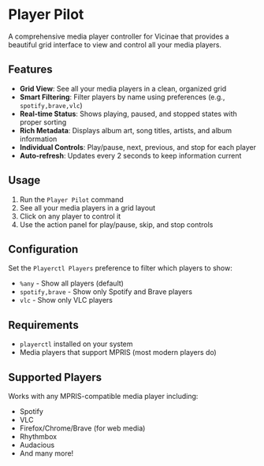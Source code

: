 # Player Pilot

A comprehensive media player controller for Vicinae that provides a beautiful grid interface to view and control all your media players.

## Features

- **Grid View**: See all your media players in a clean, organized grid
- **Smart Filtering**: Filter players by name using preferences (e.g., `spotify,brave,vlc`)
- **Real-time Status**: Shows playing, paused, and stopped states with proper sorting
- **Rich Metadata**: Displays album art, song titles, artists, and album information
- **Individual Controls**: Play/pause, next, previous, and stop for each player
- **Auto-refresh**: Updates every 2 seconds to keep information current

## Usage

1. Run the `Player Pilot` command
2. See all your media players in a grid layout
3. Click on any player to control it
4. Use the action panel for play/pause, skip, and stop controls

## Configuration

Set the `Playerctl Players` preference to filter which players to show:
- `%any` - Show all players (default)
- `spotify,brave` - Show only Spotify and Brave players
- `vlc` - Show only VLC players

## Requirements

- `playerctl` installed on your system
- Media players that support MPRIS (most modern players do)

## Supported Players

Works with any MPRIS-compatible media player including:
- Spotify
- VLC
- Firefox/Chrome/Brave (for web media)
- Rhythmbox
- Audacious
- And many more!